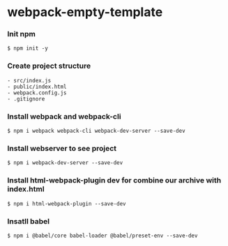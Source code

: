 # webpack-empty-template 

### Init npm

    $ npm init -y

### Create project structure

    - src/index.js
    - public/index.html
    - webpack.config.js
    - .gitignore

### Install webpack and webpack-cli

    $ npm i webpack webpack-cli webpack-dev-server --save-dev

### Install webserver to see project

    $ npm i webpack-dev-server --save-dev

### Install html-webpack-plugin dev for combine our archive with index.html

    $ npm i html-webpack-plugin --save-dev

### Insatll babel

    $ npm i @babel/core babel-loader @babel/preset-env --save-dev
